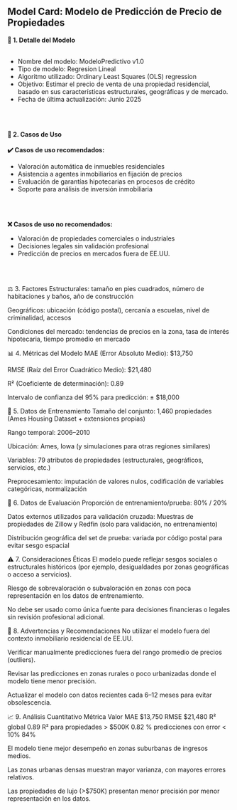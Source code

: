 
## Model Card: Modelo de Predicción de Precio de Propiedades 
**📌 1. Detalle del Modelo**
<br>
<br>
<ul>
  <li>Nombre del modelo: ModeloPredictivo v1.0</li>
  <li>Tipo de modelo: Regresion Lineal</li>
  <li>Algoritmo utilizado: Ordinary Least Squares (OLS) regression</li>
  <li>Objetivo: Estimar el precio de venta de una propiedad residencial, basado en sus características estructurales, geográficas y de mercado.</li>
  <li>Fecha de última actualización: Junio 2025</li>
</ul>
<br>
<br>

**📌 2. Casos de Uso**
<br>
<br>
**✔️ Casos de uso recomendados:**
<ul>
  <li>Valoración automática de inmuebles residenciales</li>
  <li>Asistencia a agentes inmobiliarios en fijación de precios</li>
  <li>Evaluación de garantías hipotecarias en procesos de crédito</li>
  <li>Soporte para análisis de inversión inmobiliaria</li>
</ul>
<br>
<br>

**❌ Casos de uso no recomendados:**
<ul>
  <li>Valoración de propiedades comerciales o industriales</li>
  <li>Decisiones legales sin validación profesional</li>
  <li>Predicción de precios en mercados fuera de EE.UU.</li>
</ul>
<br>
<br>






⚖️ 3. Factores
Estructurales: tamaño en pies cuadrados, número de habitaciones y baños, año de construcción

Geográficos: ubicación (código postal), cercanía a escuelas, nivel de criminalidad, accesos

Condiciones del mercado: tendencias de precios en la zona, tasa de interés hipotecaria, tiempo promedio en mercado

📊 4. Métricas del Modelo
MAE (Error Absoluto Medio): $13,750

RMSE (Raíz del Error Cuadrático Medio): $21,480

R² (Coeficiente de determinación): 0.89

Intervalo de confianza del 95% para predicción: ± $18,000

📁 5. Datos de Entrenamiento
Tamaño del conjunto: 1,460 propiedades (Ames Housing Dataset + extensiones propias)

Rango temporal: 2006–2010

Ubicación: Ames, Iowa (y simulaciones para otras regiones similares)

Variables: 79 atributos de propiedades (estructurales, geográficos, servicios, etc.)

Preprocesamiento: imputación de valores nulos, codificación de variables categóricas, normalización

🧪 6. Datos de Evaluación
Proporción de entrenamiento/prueba: 80% / 20%

Datos externos utilizados para validación cruzada: Muestras de propiedades de Zillow y Redfin (solo para validación, no entrenamiento)

Distribución geográfica del set de prueba: variada por código postal para evitar sesgo espacial

⚠️ 7. Consideraciones Éticas
El modelo puede reflejar sesgos sociales o estructurales históricos (por ejemplo, desigualdades por zonas geográficas o acceso a servicios).

Riesgo de sobrevaloración o subvaloración en zonas con poca representación en los datos de entrenamiento.

No debe ser usado como única fuente para decisiones financieras o legales sin revisión profesional adicional.

🚨 8. Advertencias y Recomendaciones
No utilizar el modelo fuera del contexto inmobiliario residencial de EE.UU.

Verificar manualmente predicciones fuera del rango promedio de precios (outliers).

Revisar las predicciones en zonas rurales o poco urbanizadas donde el modelo tiene menor precisión.

Actualizar el modelo con datos recientes cada 6–12 meses para evitar obsolescencia.

📈 9. Análisis Cuantitativo
Métrica	Valor
MAE	$13,750
RMSE	$21,480
R² global	0.89
R² para propiedades > $500K	0.82
% predicciones con error < 10%	84%

El modelo tiene mejor desempeño en zonas suburbanas de ingresos medios.

Las zonas urbanas densas muestran mayor varianza, con mayores errores relativos.

Las propiedades de lujo (>$750K) presentan menor precisión por menor representación en los datos.

